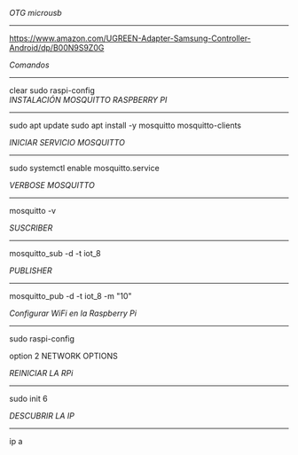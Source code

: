 
_OTG microusb_
___
https://www.amazon.com/UGREEN-Adapter-Samsung-Controller-Android/dp/B00N9S9Z0G

_Comandos_
___
clear
sudo raspi-config
<br />
_INSTALACIÓN MOSQUITTO RASPBERRY PI_
___
sudo apt update
sudo apt install -y mosquitto mosquitto-clients



_INICIAR SERVICIO MOSQUITTO_
___
sudo systemctl enable mosquitto.service


_VERBOSE MOSQUITTO_
___
mosquitto -v

_SUSCRIBER_
___
mosquitto_sub -d -t iot_8

_PUBLISHER_
___
mosquitto_pub -d -t iot_8 -m "10"

_Configurar WiFi en la Raspberry Pi_
___
sudo raspi-config

option 2 NETWORK OPTIONS

_REINICIAR LA RPi_
___
sudo init 6

_DESCUBRIR LA IP_
___
ip a